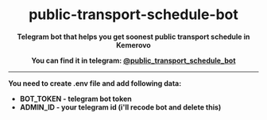 <h1 align="center">public-transport-schedule-bot</h1>

<b>
  <p align="center">Telegram bot that helps you get soonest public transport schedule in Kemerovo</p>
  <p align="center">You can find it in telegram: <a href="https://t.me/public_transport_schedule_bot">@public_transport_schedule_bot</a></p>
  
  <hr>
  
  <p>You need to create .env file and add following data:</p>
  <ul>
    <li>BOT_TOKEN - telegram bot token</li>
    <li>ADMIN_ID - your telegram id (i'll recode bot and delete this)</li>
  </ul>
</b>

